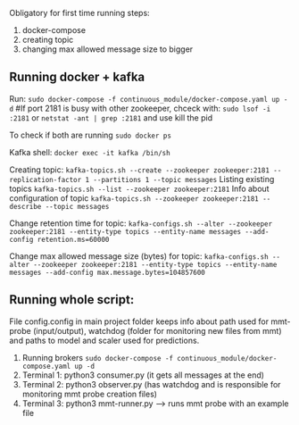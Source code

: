 Obligatory for first time running steps:
1. docker-compose
2. creating topic
3. changing max allowed message size to bigger

## Running docker + kafka
Run: `sudo docker-compose -f continuous_module/docker-compose.yaml up -d`
#If port 2181 is busy with other zookeeper, chceck with:
`sudo lsof -i :2181` or `netstat -ant | grep :2181`
and use kill the pid

To check if both are running `sudo docker ps`

Kafka shell:
`docker exec -it kafka /bin/sh`

Creating topic: 
`kafka-topics.sh --create --zookeeper zookeeper:2181 --replication-factor 1 --partitions 1 --topic messages` 
Listing existing topics `kafka-topics.sh --list --zookeeper zookeeper:2181` 
Info about configuration of topic `kafka-topics.sh --zookeeper zookeeper:2181 --describe --topic messages`

Change retention time for topic:
`kafka-configs.sh --alter --zookeeper zookeeper:2181 --entity-type topics --entity-name messages --add-config retention.ms=60000`

Change max allowed message size (bytes) for topic:
`kafka-configs.sh --alter --zookeeper zookeeper:2181 --entity-type topics --entity-name messages --add-config max.message.bytes=104857600 `


## Running whole script:

File config.config in main project folder keeps info about path used for mmt-probe (input/output), watchdog (folder for monitoring new files from mmt) and paths to model and scaler used for predictions.

1. Running brokers `sudo docker-compose -f continuous_module/docker-compose.yaml up -d`
2. Terminal 1: python3 consumer.py  (it gets all messages at the end)
3. Terminal 2: python3 observer.py (has watchdog and is responsible for monitoring mmt probe creation files)
4. Terminal 3: python3 mmt-runner.py --> runs mmt probe with an example file

